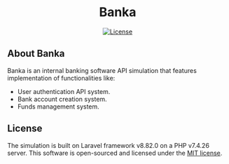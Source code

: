 <h1 align="center">Banka</h1>

<p align="center">
<a href="https://packagist.org/packages/laravel/framework"><img src="https://img.shields.io/packagist/l/laravel/framework" alt="License"></a>
</p>

## About Banka

Banka is an internal banking software API simulation that features implementation of functionalities like:

- User authentication API system.
- Bank account creation system.
- Funds management system.

## License

The simulation is built on Laravel framework v8.82.0 on a PHP v7.4.26 server. This software is open-sourced and licensed under the [MIT license](https://opensource.org/licenses/MIT).
